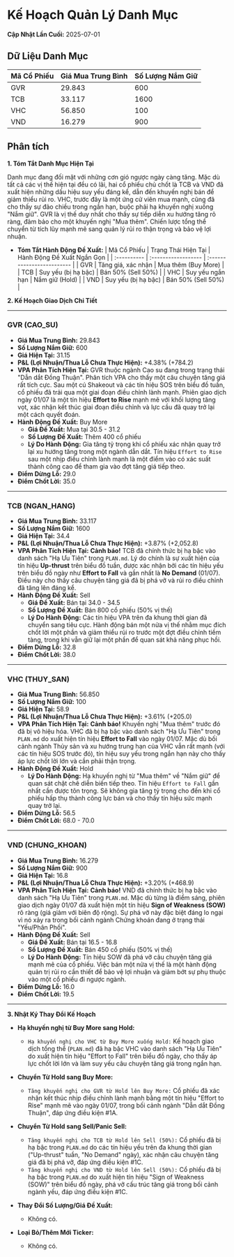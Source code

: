 # Kế Hoạch Quản Lý Danh Mục

**Cập Nhật Lần Cuối:** 2025-07-01

## Dữ Liệu Danh Mục

| Mã Cổ Phiếu | Giá Mua Trung Bình | Số Lượng Nắm Giữ |
| :---------- | :----------------- | :--------------- |
| GVR         | 29.843             | 600              |
| TCB         | 33.117             | 1600             |
| VHC         | 56.850             | 100              |
| VND         | 16.279             | 900              |

## Phân tích

**1. Tóm Tắt Danh Mục Hiện Tại**

Danh mục đang đối mặt với những cơn gió ngược ngày càng tăng. Mặc dù tất cả các vị thế hiện tại đều có lãi, hai cổ phiếu chủ chốt là TCB và VND đã xuất hiện những dấu hiệu suy yếu đáng kể, dẫn đến khuyến nghị bán để giảm thiểu rủi ro. VHC, trước đây là một ứng cử viên mua mạnh, cũng đã cho thấy sự đảo chiều trong ngắn hạn, buộc phải hạ khuyến nghị xuống "Nắm giữ". GVR là vị thế duy nhất cho thấy sự tiếp diễn xu hướng tăng rõ ràng, đảm bảo cho một khuyến nghị "Mua thêm". Chiến lược tổng thể chuyển từ tích lũy mạnh mẽ sang quản lý rủi ro thận trọng và bảo vệ lợi nhuận.

*   **Tóm Tắt Hành Động Đề Xuất:**
    | Mã Cổ Phiếu | Trạng Thái Hiện Tại | Hành Động Đề Xuất Ngắn Gọn |
    | :---------- | :------------------ | :------------------------- |
    | GVR         | Tăng giá, xác nhận  | Mua thêm (Buy More)        |
    | TCB         | Suy yếu (bị hạ bậc) | Bán 50% (Sell 50%)         |
    | VHC         | Suy yếu ngắn hạn    | Nắm giữ (Hold)             |
    | VND         | Suy yếu (bị hạ bậc) | Bán 50% (Sell 50%)         |

**2. Kế Hoạch Giao Dịch Chi Tiết**

-----

### **GVR (CAO_SU)**

*   **Giá Mua Trung Bình:** 29.843
*   **Số Lượng Nắm Giữ:** 600
*   **Giá Hiện Tại:** 31.15
*   **P&L (Lợi Nhuận/Thua Lỗ Chưa Thực Hiện):** +4.38% (+784.2)
*   **VPA Phân Tích Hiện Tại:** GVR thuộc ngành Cao su đang trong trạng thái "Dẫn dắt Đồng Thuận". Phân tích VPA cho thấy một câu chuyện tăng giá rất tích cực. Sau một cú Shakeout và các tín hiệu SOS trên biểu đồ tuần, cổ phiếu đã trải qua một giai đoạn điều chỉnh lành mạnh. Phiên giao dịch ngày 01/07 là một tín hiệu **Effort to Rise** mạnh mẽ với khối lượng tăng vọt, xác nhận kết thúc giai đoạn điều chỉnh và lực cầu đã quay trở lại một cách quyết đoán.
*   **Hành Động Đề Xuất:** Buy More
    *   **Giá Đề Xuất:** Mua tại 30.5 - 31.2
    *   **Số Lượng Đề Xuất:** Thêm 400 cổ phiếu
    *   **Lý Do Hành Động:** Gia tăng tỷ trọng khi cổ phiếu xác nhận quay trở lại xu hướng tăng trong một ngành dẫn dắt. Tín hiệu `Effort to Rise` sau một nhịp điều chỉnh lành mạnh là một điểm vào có xác suất thành công cao để tham gia vào đợt tăng giá tiếp theo.
*   **Điểm Dừng Lỗ:** 29.0
*   **Điểm Chốt Lời:** 35.0

-----

### **TCB (NGAN_HANG)**

*   **Giá Mua Trung Bình:** 33.117
*   **Số Lượng Nắm Giữ:** 1600
*   **Giá Hiện Tại:** 34.4
*   **P&L (Lợi Nhuận/Thua Lỗ Chưa Thực Hiện):** +3.87% (+2,052.8)
*   **VPA Phân Tích Hiện Tại:** **Cảnh báo!** TCB đã chính thức bị hạ bậc vào danh sách "Hạ Ưu Tiên" trong `PLAN.md`. Lý do chính là sự xuất hiện của tín hiệu **Up-thrust** trên biểu đồ tuần, được xác nhận bởi các tín hiệu yếu trên biểu đồ ngày như **Effort to Fall** và gần nhất là **No Demand** (01/07). Điều này cho thấy câu chuyện tăng giá đã bị phá vỡ và rủi ro điều chỉnh đã tăng lên đáng kể.
*   **Hành Động Đề Xuất:** Sell
    *   **Giá Đề Xuất:** Bán tại 34.0 - 34.5
    *   **Số Lượng Đề Xuất:** Bán 800 cổ phiếu (50% vị thế)
    *   **Lý Do Hành Động:** Các tín hiệu VPA trên đa khung thời gian đã chuyển sang tiêu cực. Hành động bán một nửa vị thế nhằm mục đích chốt lời một phần và giảm thiểu rủi ro trước một đợt điều chỉnh tiềm tàng, trong khi vẫn giữ lại một phần để quan sát khả năng phục hồi.
*   **Điểm Dừng Lỗ:** 32.8
*   **Điểm Chốt Lời:** 38.0

-----

### **VHC (THUY_SAN)**

*   **Giá Mua Trung Bình:** 56.850
*   **Số Lượng Nắm Giữ:** 100
*   **Giá Hiện Tại:** 58.9
*   **P&L (Lợi Nhuận/Thua Lỗ Chưa Thực Hiện):** +3.61% (+205.0)
*   **VPA Phân Tích Hiện Tại:** **Cảnh báo!** Khuyến nghị "Mua thêm" trước đó đã bị vô hiệu hóa. VHC đã bị hạ bậc vào danh sách "Hạ Ưu Tiên" trong `PLAN.md` do xuất hiện tín hiệu **Effort to Fall** vào ngày 01/07. Mặc dù bối cảnh ngành Thủy sản và xu hướng trung hạn của VHC vẫn rất mạnh (với các tín hiệu SOS trước đó), tín hiệu suy yếu trong ngắn hạn này cho thấy áp lực chốt lời lớn và cần phải thận trọng.
*   **Hành Động Đề Xuất:** Hold
    *   **Lý Do Hành Động:** Hạ khuyến nghị từ "Mua thêm" về "Nắm giữ" để quan sát chặt chẽ diễn biến tiếp theo. Tín hiệu `Effort to Fall` gần nhất cần được tôn trọng. Sẽ không gia tăng tỷ trọng cho đến khi cổ phiếu hấp thụ thành công lực bán và cho thấy tín hiệu sức mạnh quay trở lại.
*   **Điểm Dừng Lỗ:** 56.5
*   **Điểm Chốt Lời:** 68.0 - 70.0

-----

### **VND (CHUNG_KHOAN)**

*   **Giá Mua Trung Bình:** 16.279
*   **Số Lượng Nắm Giữ:** 900
*   **Giá Hiện Tại:** 16.8
*   **P&L (Lợi Nhuận/Thua Lỗ Chưa Thực Hiện):** +3.20% (+468.9)
*   **VPA Phân Tích Hiện Tại:** **Cảnh báo!** VND đã chính thức bị hạ bậc vào danh sách "Hạ Ưu Tiên" trong `PLAN.md`. Mặc dù từng là điểm sáng, phiên giao dịch ngày 01/07 đã xuất hiện một tín hiệu **Sign of Weakness (SOW)** rõ ràng (giá giảm với biên độ rộng). Sự phá vỡ này đặc biệt đáng lo ngại vì nó xảy ra trong bối cảnh ngành Chứng khoán đang ở trạng thái "Yếu/Phân Phối".
*   **Hành Động Đề Xuất:** Sell
    *   **Giá Đề Xuất:** Bán tại 16.5 - 16.8
    *   **Số Lượng Đề Xuất:** Bán 450 cổ phiếu (50% vị thế)
    *   **Lý Do Hành Động:** Tín hiệu SOW đã phá vỡ câu chuyện tăng giá mạnh mẽ của cổ phiếu. Việc bán một nửa vị thế là một hành động quản trị rủi ro cần thiết để bảo vệ lợi nhuận và giảm bớt sự phụ thuộc vào một cổ phiếu đi ngược ngành.
*   **Điểm Dừng Lỗ:** 16.0
*   **Điểm Chốt Lời:** 19.5

-----

**3. Nhật Ký Thay Đổi Kế Hoạch**

*   **Hạ khuyến nghị từ Buy More sang Hold:**
    *   `Hạ khuyến nghị cho VHC từ Buy More xuống Hold:` Kế hoạch giao dịch tổng thể (`PLAN.md`) đã hạ bậc VHC vào danh sách "Hạ Ưu Tiên" do xuất hiện tín hiệu "Effort to Fall" trên biểu đồ ngày, cho thấy áp lực chốt lời lớn và làm suy yếu câu chuyện tăng giá trong ngắn hạn.

*   **Chuyển Từ Hold sang Buy More:**
    *   `Tăng khuyến nghị cho GVR từ Hold lên Buy More:` Cổ phiếu đã xác nhận kết thúc nhịp điều chỉnh lành mạnh bằng một tín hiệu "Effort to Rise" mạnh mẽ vào ngày 01/07, trong bối cảnh ngành "Dẫn dắt Đồng Thuận", đáp ứng điều kiện #1A.

*   **Chuyển Từ Hold sang Sell/Panic Sell:**
    *   `Tăng khuyến nghị cho TCB từ Hold lên Sell (50%):` Cổ phiếu đã bị hạ bậc trong `PLAN.md` do các tín hiệu yếu trên đa khung thời gian ("Up-thrust" tuần, "No Demand" ngày), xác nhận câu chuyện tăng giá đã bị phá vỡ, đáp ứng điều kiện #1C.
    *   `Tăng khuyến nghị cho VND từ Hold lên Sell (50%):` Cổ phiếu đã bị hạ bậc trong `PLAN.md` do xuất hiện tín hiệu "Sign of Weakness (SOW)" trên biểu đồ ngày, phá vỡ cấu trúc tăng giá trong bối cảnh ngành yếu, đáp ứng điều kiện #1C.

*   **Thay Đổi Số Lượng/Giá Đề Xuất:**
    *   Không có.

*   **Loại Bỏ/Thêm Mới Ticker:**
    *   Không có.